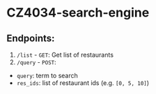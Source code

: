 # CZ4034-search-engine

## Endpoints:
1. `/list` - `GET`: Get list of restaurants
2. `/query` - `POST`:
- `query`: term to search
- `res_ids`: list of restaurant ids (e.g. `[0, 5, 10]`)